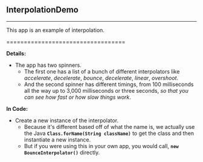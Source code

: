 ## InterpolationDemo
----------------------------------
This app is an example of interpolation.

==================================

**Details:**
- The app has two spinners.
	- The first one has a list of a bunch of different interpolators like _accelerate_, _decelerate_, _bounce_, _decelerate_, _linear_, _overshoot_.
	- And the second spinner has different timings, from 100 milliseconds all the way up to 3,000 milliseconds or three seconds, _so that you can see how fast or how slow things work_.

**In Code:**
- Create a new instance of the interpolator.
	- Because it's different based off of what the name is, we actually use the Java **`Class.forName(String className)`** to get the class and then instantiate a new instance.
	- But if you were using this in your own app, you would call, **`new BounceInterpolator()`** directly.
